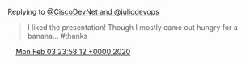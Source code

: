 Replying to [@CiscoDevNet and @juliodevops](https://twitter.com/CiscoDevNet/status/1222880657036251136)

> I liked the presentation\! Though I mostly came out hungry for a banana\.\.\. \#thanks

<img src="../../media/tweet.ico" width="12" /> [Mon Feb 03 23:58:12 +0000 2020](https://twitter.com/DromerDenker/status/1224482250273644544)